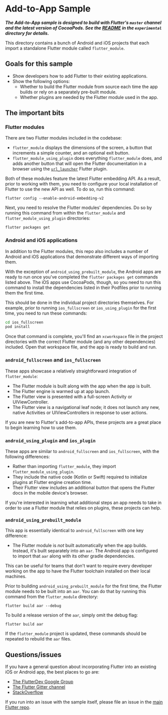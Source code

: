 # Add-to-App Sample

***The Add-to-App sample is designed to build with Flutter's `master` channel
and the latest version of CocoaPods. See the [README](../README.md) in the
`experimental` directory for details.***

This directory contains a bunch of Android and iOS projects that each import
a standalone Flutter module called `flutter_module`.

## Goals for this sample

* Show developers how to add Flutter to their existing applications.
* Show the following options:
  - Whether to build the Flutter module from source each time the app builds or
    rely on a separately pre-built module.
  - Whether plugins are needed by the Flutter module used in the app.

## The important bits

### Flutter modules

There are two Flutter modules included in the codebase:

* `flutter_module` displays the dimensions of the screen, a button that
  increments a simple counter, and an optional exit button.
* `flutter_module_using_plugin` does everything `flutter_module` does, and adds
  another button that will open the Flutter documentation in a browser using the
  [`url_launcher`](https://pub.dev/packages/url_launcher) Flutter plugin.

Both of these modules feature the latest Flutter embedding API. As a result,
prior to working with them, you need to configure your local installation of
Flutter to use the new API as well. To do so, run this command:

```
flutter config --enable-android-embedding-v2
```

Next, you need to resolve the Flutter modules' dependencies. Do so by running
this command from within the `flutter_module` and `flutter_module_using_plugin`
directories:

```bash
flutter packages get
```

### Android and iOS applications

In addition to the Flutter modules, this repo also includes a number of
Android and iOS applications that demonstrate different ways of importing
them.

With the exception of `android_using_prebuilt_module`, the Android apps are
ready to run once you've completed the `flutter packages get` commands listed
above. The iOS apps use CocoaPods, though, so you need to run this command to
install the dependencies listed in their Podfiles prior to running them the
first time.

This should be done in the individual project directories themselves. For
example, prior to running `ios_fullscreen` or `ios_using_plugin` for the first
time, you need to run these commands:

```bash
cd ios_fullscreen
pod install
```

Once that command is complete, you'll find an `xcworkspace` file in the project
directories with the correct Flutter module (and any other dependencies)
included. Open that workspace file, and the app is ready to build and run.

### `android_fullscreen` and `ios_fullscreen`

These apps showcase a relatively straightforward integration of
`flutter_module`:

* The Flutter module is built along with the app when the app is built.
* The Flutter engine is warmed up at app launch.
* The Flutter view is presented with a full-screen Activity or
  UIViewController.
* The Flutter view is a navigational leaf node; it does not launch any new,
  native Activities or UIViewControllers in response to user actions.

If you are new to Flutter's add-to-app APIs, these projects are a great place
to begin learning how to use them.

### `android_using_plugin` and `ios_plugin`

These apps are similar to `android_fullscreen` and `ios_fullscreen`, with the
following differences:

* Rather than importing `flutter_module`, they import
  `flutter_module_using_plugin`.
* They include the native code (Kotlin or Swift) required to initialize plugins
  at Flutter engine creation time.
* Their Flutter view includes an additional button that opens the Flutter docs
  in the mobile device's browser.

If you're interested in learning what additional steps an app needs to take in
order to use a Flutter module that relies on plugins, these projects can help.

### `android_using_prebuilt_module`

This app is essentially identical to `android_fullscreen` with one key
difference:

* The Flutter module is *not* built automatically when the app builds. Instead,
  it's built separately into an `aar`. The Android app is configured to import
  that `aar` along with its other gradle dependencies.

This can be useful for teams that don't want to require every developer working
on the app to have the Flutter toolchain installed on their local machines.

Prior to building `android_using_prebuilt_module` for the first time, the
Flutter module needs to be built into an `aar`. You can do that by running this
command from the `flutter_module` directory:

```
flutter build aar --debug
```

To build a release version of the `aar`, simply omit the debug flag:

```
flutter build aar
```

If the `flutter_module` project is updated, these commands should be repeated to
rebuild the `aar` files.

## Questions/issues

If you have a general question about incorporating Flutter into an existing
iOS or Android app, the best places to go are:

* [The FlutterDev Google Group](https://groups.google.com/forum/#!forum/flutter-dev)
* [The Flutter Gitter channel](https://gitter.im/flutter/flutter)
* [StackOverflow](https://stackoverflow.com/questions/tagged/flutter)

If you run into an issue with the sample itself, please file an issue
in the [main Flutter repo](https://github.com/flutter/flutter/issues).
